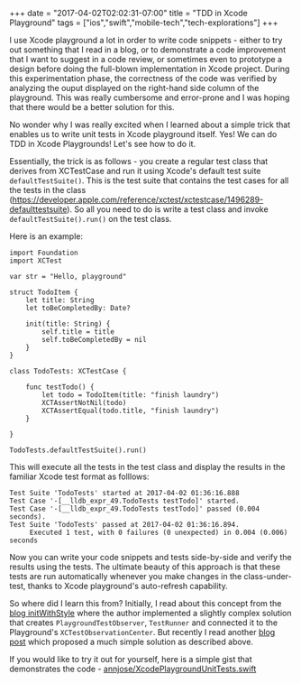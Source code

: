 +++
date = "2017-04-02T02:02:31-07:00"
title = "TDD in Xcode Playground"
tags = ["ios","swift","mobile-tech","tech-explorations"]
+++

I use Xcode playground a lot in order to write code snippets - either to try out something that I read in a blog, or to demonstrate a code improvement that I want to suggest in a code review, or sometimes even to prototype a design before doing the full-blown implementation in Xcode project. During this experimentation phase, the correctness of the code was verified by analyzing the ouput displayed on the right-hand side column of the playground. This was really cumbersome and error-prone and I was hoping that there would be a better solution for this.

No wonder why I was really excited when I learned about a simple trick that enables us to write unit tests in Xcode playground itself. Yes! We can do TDD in Xcode Playgrounds! Let's see how to do it.

Essentially, the trick is as follows - you create a regular test class that derives from XCTestCase and run it using Xcode's default test suite `defaultTestSuite()`. This is the test suite that contains the test cases for all the tests in the class (https://developer.apple.com/reference/xctest/xctestcase/1496289-defaulttestsuite). So all you need to do is write a test class and invoke `defaultTestSuite().run()` on the test class.

Here is an example:

```
import Foundation
import XCTest

var str = "Hello, playground"

struct TodoItem {
    let title: String
    let toBeCompletedBy: Date?
    
    init(title: String) {
        self.title = title
        self.toBeCompletedBy = nil
    }
}

class TodoTests: XCTestCase {
    
    func testTodo() {
        let todo = TodoItem(title: "finish laundry")
        XCTAssertNotNil(todo)
        XCTAssertEqual(todo.title, "finish laundry")
    }
    
}

TodoTests.defaultTestSuite().run()
```


This will execute all the tests in the test class and display the results in the familiar Xcode test format as folllows:

```
Test Suite 'TodoTests' started at 2017-04-02 01:36:16.888
Test Case '-[__lldb_expr_49.TodoTests testTodo]' started.
Test Case '-[__lldb_expr_49.TodoTests testTodo]' passed (0.004 seconds).
Test Suite 'TodoTests' passed at 2017-04-02 01:36:16.894.
	 Executed 1 test, with 0 failures (0 unexpected) in 0.004 (0.006) seconds
```

Now you can write your code snippets and tests side-by-side and verify the results using the tests. The ultimate beauty of this approach is that these tests are run automatically whenever you make changes in the class-under-test, thanks to Xcode playground's auto-refresh capability.

So where did I learn this from? Initially, I read about this concept from the [blog initWithStyle](http://initwithstyle.net/2015/11/tdd-in-swift-playground) where the author implemented a slightly complex solution that creates `PlaygroundTestObserver`, `TestRunner` and connected it to the Playground's `XCTestObservationCenter`. But recently I read another [blog post](https://m.pardel.net/tdd-in-xcode-playgrounds-544a95db11e2) which proposed a much simple solution as described above.

If you would like to try it out for yourself, here is a simple gist that demonstrates the code - [annjose/XcodePlaygroundUnitTests.swift](https://gist.github.com/annjose/1baa75b0796d0d2fef1a10ab74d5bd65)


